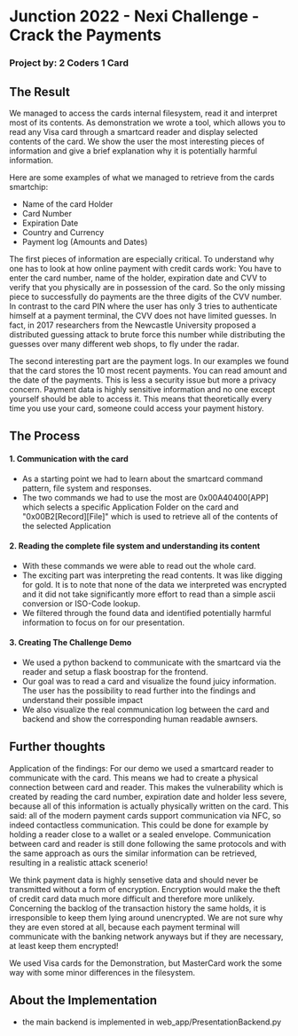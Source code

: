 # Junction 2022 - Nexi Challenge - Crack the Payments
### Project by: 2 Coders 1 Card

## The Result
We managed to access the cards internal filesystem, read it and interpret most of its contents. As demonstration we wrote a tool, which allows you to read any Visa card through a smartcard reader and display selected contents of the card. We show the user the most interesting pieces of information and give a brief explanation why it is potentially harmful information.

Here are some examples of what we managed to retrieve from the cards smartchip:
-	Name of the card Holder
-	Card Number
-	Expiration Date
-	Country and Currency
-	Payment log (Amounts and Dates)

The first pieces of information are especially critical. To understand why one has to look at how online payment with credit cards work: You have to enter the card number, name of the holder, expiration date and CVV to verify that you physically are in possession of the card. So the only missing piece to successfully do payments are the three digits of the CVV number. In contrast to the card PIN where the user has only 3 tries to authenticate himself at a payment terminal, the CVV does not have limited guesses. In fact, in 2017 researchers from the Newcastle University proposed a distributed guessing attack to brute force this number while distributing the guesses over many different web shops, to fly under the radar. 

The second interesting part are the payment logs. In our examples we found that the card stores the 10 most recent payments. You can read amount and the date of the payments. This is less a security issue but more a privacy concern. Payment data is highly sensitive information and no one except yourself should be able to access it.  This means that theoretically every time you use your card, someone could access your payment history.

## The Process

#### 1.	Communication with the card
-	As a starting point we had to learn about the smartcard command pattern, file system and responses.
-	The two commands we had to use the most are 0x00A40400[APP] which selects a specific Application Folder on the card and "0x00B2[Record][File]" which is used to retrieve all of the contents of the selected Application

#### 2.	Reading the complete file system and understanding its content
-	With these commands we were able to read out the whole card.
-	The exciting part was interpreting the read contents. It was like digging for gold. It is to note that none of the data we interpreted was encrypted and it did not take significantly more effort to read than a simple ascii conversion or ISO-Code lookup.
-	We filtered through the found data and identified potentially harmful information to focus on for our presentation.

#### 3.	Creating The Challenge Demo
-	We used a python backend to communicate with the smartcard via the reader and setup a flask boostrap for the frontend.
-	Our goal was to read a card and visualize the found juicy information. The user has the possibility to read further into the findings and understand their possible impact 
-	We also visualize the real communication log between the card and backend and show the corresponding human readable awnsers.


## Further thoughts
Application of the findings:
For our demo we used a smartcard reader to communicate with the card. This means we had to create a physical connection between card and reader. This makes the vulnerability which is created by reading the card number, expiration date and holder less severe, because all of this information is actually physically written on the card. 
This said: all of the modern payment cards support communication via NFC, so indeed contactless communication. This could be done for example by holding a reader close to a wallet or a sealed envelope. Communication between card and reader is still done following the same protocols and with the same approach as ours the similar information can be retrieved, resulting in a realistic attack scenerio!

We think payment data is highly sensetive data and should never be transmitted without a form of encryption. Encryption would make the theft of credit card data much more difficult and therefore more unlikely.  
Concerning the backlog of the transaction history the same holds, it is irresponsible to keep them lying around unencrypted. We are not sure why they are even stored at all, because each payment terminal will communicate with the banking network anyways but if they are necessary, at least keep them encrypted!

We used Visa cards for the Demonstration, but MasterCard work the some way with some minor differences in the filesystem.

## About the Implementation
- the main backend is implemented in web_app/PresentationBackend.py
